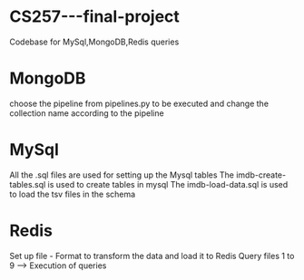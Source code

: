 # CS257---final-project
Codebase for MySql,MongoDB,Redis queries 
# MongoDB
choose the pipeline from pipelines.py to be executed and change the collection name according to the pipeline 

# MySql
All the .sql files are used for setting up the Mysql tables
The imdb-create-tables.sql is used to create tables in mysql
The imdb-load-data.sql is used to load the tsv files in the schema

# Redis
Set up file - Format to transform the data and load it to Redis
Query files 1 to 9 --> Execution of queries
